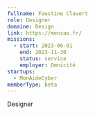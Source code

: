 ```yaml
---
fullname: Faustine Clavert
role: Designer
domaine: Design
link: https://menzao.fr/
missions:
  - start: 2023-06-01
    end: 2023-11-30
    status: service
    employer: Omnicité
startups:
  - MonAideCyber
memberType: beta
---
```


Designer
